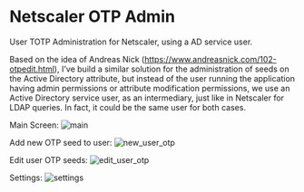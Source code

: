 # Netscaler OTP Admin
User TOTP Administration for Netscaler, using a AD service user.

Based on the idea of Andreas Nick (https://www.andreasnick.com/102-otpedit.html), I've build a similar solution for the administration
of seeds on the Active Directory attribute, but instead of the user running the application having admin permissions or attribute modification permissions, we use an Active Directory service user, as an intermediary, just like in Netscaler for LDAP queries. In fact, it could be the same user for both cases.


Main Screen:
![main](https://github.com/user-attachments/assets/62e513c8-7dc6-4d67-b82e-804917818f8a)

Add new OTP seed to user:
![new_user_otp](https://github.com/user-attachments/assets/d3a47309-cb0d-44af-9365-e4cc22be7e8a)

Edit user OTP seeds:
![edit_user_otp](https://github.com/user-attachments/assets/e23fb3de-d44b-4d91-b052-d6abea758453)

Settings:
![settings](https://github.com/user-attachments/assets/f878e963-4bab-47a5-a8b8-a26891ad5f41)

